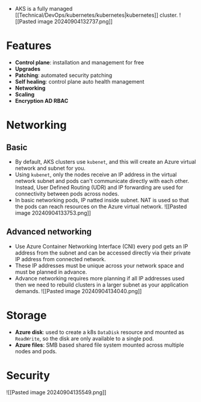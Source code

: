 - AKS is a fully managed [[Technical/DevOps/kubernetes/kubernetes|kubernetes]] cluster.
![[Pasted image 20240904132737.png]]
# Features
- **Control plane**: installation and management for free
- **Upgrades**
- **Patching**: automated security patching
- **Self healing**: control plane auto health management
- **Networking**
- **Scaling**
- **Encryption AD RBAC**
# Networking
## Basic
- By default, AKS clusters use `kubenet`, and this will create an Azure virtual network and subnet for you.
- Using `kubenet`, only the nodes receive an IP address in the virtual network subnet and pods can't communicate directly with each other. Instead, User Defined Routing (UDR) and IP forwarding are used for connectivity between pods across nodes.
- In basic networking pods, IP natted inside subnet. NAT is used so that the pods can reach resources on the Azure virtual network.
![[Pasted image 20240904133753.png]]
## Advanced networking
- Use Azure Container Networking Interface (CNI) every pod gets an IP address from the subnet and can be accessed directly via their private IP address from connected network.
- These IP addresses must be unique across your network space and must be planned in advance.
- Advance networking requires more planning if all IP addresses used then we need to rebuild clusters in a larger subnet as your application demands.
![[Pasted image 20240904134040.png]]
# Storage
- **Azure disk**: used to create a k8s `DataDisk` resource and mounted as `ReadWrite`, so the disk are only available to a single pod.
- **Azure files**: SMB based shared file system mounted across multiple nodes and pods.
# Security
![[Pasted image 20240904135549.png]]